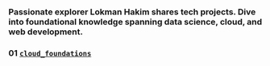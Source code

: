 ### Passionate explorer **Lokman Hakim** shares tech projects. Dive into foundational knowledge spanning data science, cloud, and web development.

### 01 **[`cloud_foundations`](https://github.com/lokmanTech/cloud_foundations)**
